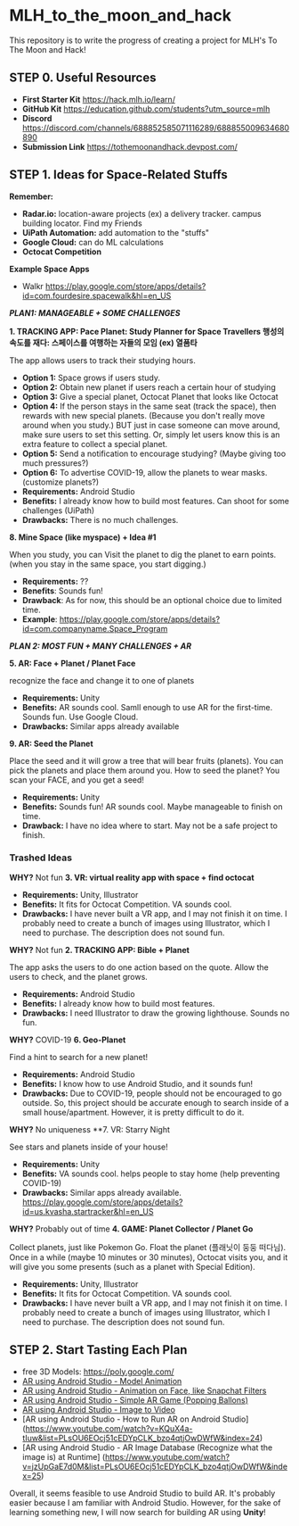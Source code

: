 # MLH_to_the_moon_and_hack
This repository is to write the progress of creating a project for MLH's To The Moon and Hack!

## STEP 0. Useful Resources

- **First Starter Kit** https://hack.mlh.io/learn/
- **GitHub Kit** https://education.github.com/students?utm_source=mlh
- **Discord** https://discord.com/channels/688852585071116289/688855009634680890
- **Submission Link** https://tothemoonandhack.devpost.com/

## STEP 1. Ideas for Space-Related Stuffs

**Remember:**
- **Radar.io:** location-aware projects (ex) a delivery tracker. campus building locator. Find my Friends
- **UiPath Automation:** add automation to the "stuffs"
- **Google Cloud:** can do ML calculations
- **Octocat Competition**

**Example Space Apps**

- Walkr https://play.google.com/store/apps/details?id=com.fourdesire.spacewalk&hl=en_US

***PLAN1: MANAGEABLE + SOME CHALLENGES***

**1. TRACKING APP: Pace Planet: Study Planner for Space Travellers 행성의 속도를 재다: 스페이스를 여행하는 자들의 모임 (ex) 열품타**

The app allows users to track their studying hours. 
- **Option 1:** Space grows if users study.
- **Option 2:** Obtain new planet if users reach a certain hour of studying
- **Option 3:** Give a special planet, Octocat Planet that looks like Octocat 
- **Option 4:** If the person stays in the same seat (track the space), then rewards with new special planets. (Because you don't really move around when you study.) BUT just in case someone can move around, make sure users to set this setting. Or, simply let users know this is an extra feature to collect a special planet.
- **Option 5:** Send a notification to encourage studying? (Maybe giving too much pressures?)
- **Option 6:** To advertise COVID-19, allow the planets to wear masks. (customize planets?)
- **Requirements:** Android Studio
- **Benefits:** I already know how to build most features. Can shoot for some challenges (UiPath)
- **Drawbacks:** There is no much challenges.

**8. Mine Space (like myspace) + Idea #1**

When you study, you can Visit the planet to dig the planet to earn points. (when you stay in the same space, you start digging.)
- **Requirements:** ??
- **Benefits**: Sounds fun!
- **Drawback**: As for now, this should be an optional choice due to limited time. 
- **Example**: https://play.google.com/store/apps/details?id=com.companyname.Space_Program

***PLAN 2: MOST FUN + MANY CHALLENGES + AR***

**5. AR: Face + Planet / Planet Face**

recognize the face and change it to one of planets
- **Requirements:** Unity
- **Benefits:** AR sounds cool. Samll enough to use AR for the first-time. Sounds fun. Use Google Cloud.
- **Drawbacks:** Similar apps already available

**9. AR: Seed the Planet**

Place the seed and it will grow a tree that will bear fruits (planets). You can pick the planets and place them around you. How to seed the planet? You scan your FACE, and you get a seed!
- **Requirements:** Unity
- **Benefits:** Sounds fun! AR sounds cool. Maybe manageable to finish on time. 
- **Drawback:** I have no idea where to start. May not be a safe project to finish.

### Trashed Ideas

**WHY?** Not fun
**3. VR: virtual reality app with space + find octocat**

- **Requirements:** Unity, Illustrator
- **Benefits:** It fits for Octocat Competition. VA sounds cool. 
- **Drawbacks:** I have never built a VR app, and I may not finish it on time. I probably need to create a bunch of images using Illustrator, which I need to purchase. The description does not sound fun.

**WHY?** Not fun 
**2. TRACKING APP: Bible + Planet**

The app asks the users to do one action based on the quote. Allow the users to check, and the planet grows.
- **Requirements:** Android Studio
- **Benefits:** I already know how to build most features.
- **Drawbacks:** I need Illustrator to draw the growing lighthouse. Sounds no fun. 

**WHY?** COVID-19
**6. Geo-Planet**

Find a hint to search for a new planet!
- **Requirements:** Android Studio
- **Benefits:** I know how to use Android Studio, and it sounds fun!
- **Drawbacks:** Due to COVID-19, people should not be encouraged to go outside. So, this project should be accurate enough to search inside of a small house/apartment. However, it is pretty difficult to do it. 

**WHY?** No uniqueness
**7. VR: Starry Night

See stars and planets inside of your house!
- **Requirements:** Unity
- **Benefits:** VA sounds cool. helps people to stay home (help preventing COVID-19)
- **Drawbacks:** Similar apps already available. https://play.google.com/store/apps/details?id=us.kvasha.startracker&hl=en_US

**WHY?** Probably out of time
**4. GAME: Planet Collector / Planet Go**

Collect planets, just like Pokemon Go. Float the planet (플래닛이 둥둥 떠다님). Once in a while (maybe 10 minutes or 30 minutes), Octocat visits you, and it will give you some presents (such as a planet with Special Edition).
- **Requirements:** Unity, Illustrator
- **Benefits:** It fits for Octocat Competition. VA sounds cool. 
- **Drawbacks:** I have never built a VR app, and I may not finish it on time. I probably need to create a bunch of images using Illustrator, which I need to purchase. The description does not sound fun.

## STEP 2. Start Tasting Each Plan

- free 3D Models: https://poly.google.com/
- [AR using Android Studio - Model Animation](https://www.youtube.com/watch?v=6JjOeNR7xtU&list=PLsOU6EOcj51cEDYpCLK_bzo4qtjOwDWfW&index=17)
- [AR using Android Studio - Animation on Face, like Snapchat Filters](https://www.youtube.com/watch?v=w8rakQD4jf4&list=PLsOU6EOcj51cEDYpCLK_bzo4qtjOwDWfW&index=19)
- [AR using Android Studio - Simple AR Game (Popping Ballons)](https://www.youtube.com/watch?v=-sy0IKJYG3o&list=PLsOU6EOcj51cEDYpCLK_bzo4qtjOwDWfW&index=22)
- [AR using Android Studio - Image to Video](https://www.youtube.com/watch?v=_oSF_gjOEtg&list=PLsOU6EOcj51cEDYpCLK_bzo4qtjOwDWfW&index=23)
- [AR using Android Studio - How to Run AR on Android Studio]
(https://www.youtube.com/watch?v=KQuX4a-tIuw&list=PLsOU6EOcj51cEDYpCLK_bzo4qtjOwDWfW&index=24)
- [AR using Android Studio - AR Image Database (Recognize what the image is) at Runtime]
(https://www.youtube.com/watch?v=jzUpGaE7d0M&list=PLsOU6EOcj51cEDYpCLK_bzo4qtjOwDWfW&index=25)

Overall, it seems feasible to use Android Studio to build AR. It's probably easier because I am familiar with Android Studio. However, for the sake of learning something new, I will now search for building AR using **Unity**!
